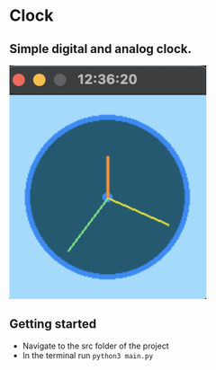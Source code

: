 # Clock

## Simple digital and analog clock.

<img src="./clock.png" alt="image of clock" width="350">

## Getting started
- Navigate to the src folder of the project 
- In the terminal run `python3 main.py`